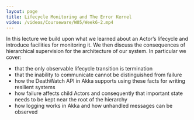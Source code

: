 ```yaml
---
layout: page
title: Lifecycle Monitoring and The Error Kernel
video: /videos/Courseware/W05/Week6-2.mp4
---
```


In this lecture we build upon what we learned about an Actor’s lifecycle and introduce facilities for monitoring it. We then discuss the consequences of hierarchical supervision for the architecture of our system. In particular we cover:

* that the only observable lifecycle transition is termination
* that the inability to communicate cannot be distinguished from failure
* how the DeathWatch API in Akka supports using these facts for writing resilient systems
* how failure affects child Actors and consequently that important state needs to be kept near the root of the hierarchy
* how logging works in Akka and how unhandled messages can be observed


